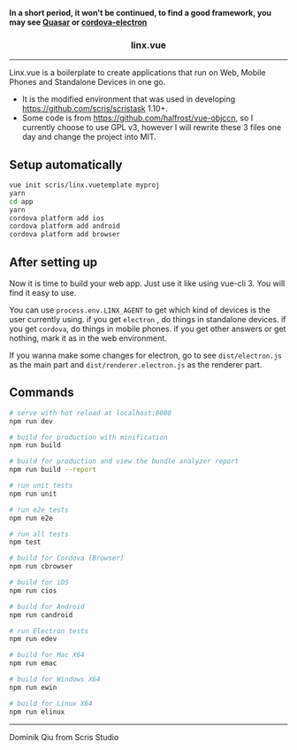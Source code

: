 **In a short period, it won't be continued, to find a good framework, you may see [Quasar](https://github.com/quasarframework/quasar) or [cordova-electron](https://github.com/apache/cordova-electron/blob/master/DOCUMENTATION.md)**

<h3 align="center">linx.vue</h3>

---

Linx.vue is a boilerplate to create applications that run on Web, Mobile Phones and Standalone Devices in one go. 

- It is the modified environment that was used in developing <https://github.com/scris/scristask> 1.10+.
- Some code is from <https://github.com/halfrost/vue-objccn>, so I currently choose to use GPL v3, however I will rewrite these 3 files one day and change the project into MIT.

## Setup automatically

```bash
vue init scris/linx.vuetemplate myproj
yarn
cd app
yarn
cordova platform add ios
cordova platform add android
cordova platform add browser
```

## After setting up

Now it is time to build your web app. 
Just use it like using vue-cli 3. 
You will find it easy to use.

You can use `process.env.LINX_AGENT` to get which kind of devices is the user currently using. 
if you get `electron` , do things in standalone devices. 
if you get `cordova`, do things in mobile phones. 
if you get other answers or get nothing, mark it as in the web environment. 

If you wanna make some changes for electron, go to see `dist/electron.js` as the main part and `dist/renderer.electron.js` as the renderer part.

## Commands

``` bash
# serve with hot reload at localhost:8080
npm run dev

# build for production with minification
npm run build

# build for production and view the bundle analyzer report
npm run build --report

# run unit tests
npm run unit

# run e2e tests
npm run e2e

# run all tests
npm test

# build for Cordova (Browser)
npm run cbrowser

# build for iOS
npm run cios

# build for Android
npm run candroid

# run Electron tests
npm run edev

# build for Mac X64
npm run emac

# build for Windows X64
npm run ewin

# build for Linux X64
npm run elinux
```


---
Dominik Qiu from Scris Studio 
